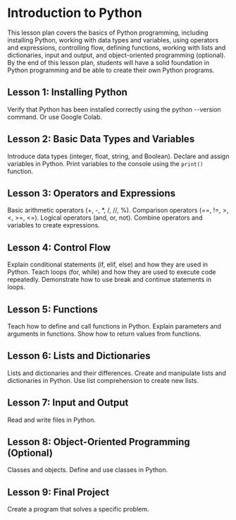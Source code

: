 # Introduction to Python



This lesson plan covers the basics of Python programming, including installing Python, working with data types and variables, using operators and expressions, controlling flow, defining functions, working with lists and dictionaries, input and output, and object-oriented programming (optional). By the end of this lesson plan, students will have a solid foundation in Python programming and be able to create their own Python programs.


## Lesson 1: Installing Python


Verify that Python has been installed correctly using the python --version command.
Or use Google Colab.


## Lesson 2: Basic Data Types and Variables
Introduce data types (integer, float, string, and Boolean).
Declare and assign variables in Python.
Print variables to the console using the `print()` function.


## Lesson 3: Operators and Expressions
Basic arithmetic operators (+, -, *, /, //, %).
Comparison operators (==, !=, >, <, >=, <=).
Logical operators (and, or, not).
Combine operators and variables to create expressions.


## Lesson 4: Control Flow
Explain conditional statements (if, elif, else) and how they are used in Python.
Teach loops (for, while) and how they are used to execute code repeatedly.
Demonstrate how to use break and continue statements in loops.


## Lesson 5: Functions
Teach how to define and call functions in Python.
Explain parameters and arguments in functions.
Show how to return values from functions.


## Lesson 6: Lists and Dictionaries
Lists and dictionaries and their differences.
Create and manipulate lists and dictionaries in Python.
Use list comprehension to create new lists.


## Lesson 7: Input and Output
Read and write files in Python.


## Lesson 8: Object-Oriented Programming (Optional)
Classes and objects.
Define and use classes in Python.


## Lesson 9: Final Project
Create a program that solves a specific problem.
